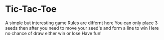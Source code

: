 # Tic-Tac-Toe
A simple but interesting game 
Rules are differnt here
You can only place 3 seeds
then after you need to move your seed's and form a line to win
Here no chance of draw either win or lose
Have fun!
